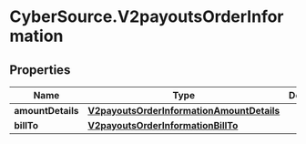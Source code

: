 # CyberSource.V2payoutsOrderInformation

## Properties
Name | Type | Description | Notes
------------ | ------------- | ------------- | -------------
**amountDetails** | [**V2payoutsOrderInformationAmountDetails**](V2payoutsOrderInformationAmountDetails.md) |  | [optional] 
**billTo** | [**V2payoutsOrderInformationBillTo**](V2payoutsOrderInformationBillTo.md) |  | [optional] 


